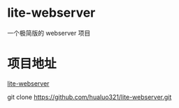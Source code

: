 # lite-webserver
一个极简版的 webserver 项目

# 项目地址
[lite-webserver](https://github.com/hualuo321/lite-webserver)

git clone https://github.com/hualuo321/lite-webserver.git